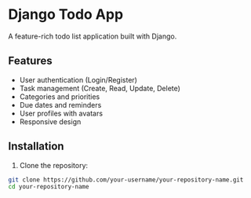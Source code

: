 # Django Todo App

A feature-rich todo list application built with Django.

## Features

- User authentication (Login/Register)
- Task management (Create, Read, Update, Delete)
- Categories and priorities
- Due dates and reminders
- User profiles with avatars
- Responsive design

## Installation

1. Clone the repository:
```bash
git clone https://github.com/your-username/your-repository-name.git
cd your-repository-name
